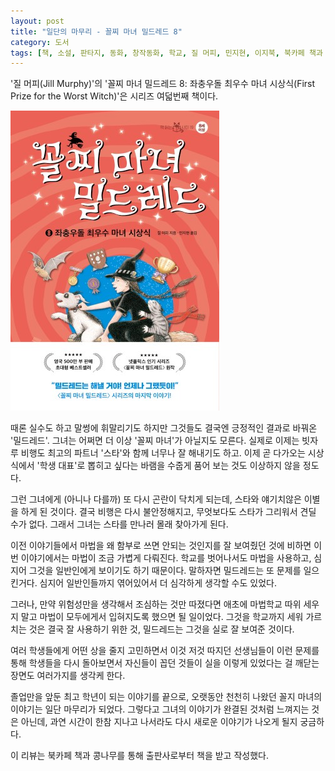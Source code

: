 ```yaml
---
layout: post
title: "일단의 마무리 - 꼴찌 마녀 밀드레드 8"
category: 도서
tags: [책, 소설, 판타지, 동화, 창작동화, 학교, 질 머피, 민지현, 이지북, 북카페 책과 콩나무, 서평]
---
```


'질 머피(Jill Murphy)'의
'꼴찌 마녀 밀드레드 8: 좌충우돌 최우수 마녀 시상식(First Prize for the Worst Witch)'은
시리즈 여덟번째 책이다.

![표지](/images/worst-witch-8-first-prize-for-the-worst-witch-book-h480.jpg)

때론 실수도 하고 말썽에 휘말리기도 하지만
그것들도 결국엔 긍정적인 결과로 바꿔온 '밀드레드'.
그녀는 어쩌면 더 이상 '꼴찌 마녀'가 아닐지도 모른다.
실제로 이제는 빗자루 비행도 최고의 파트너 '스타'와 함께 너무나 잘 해내기도 하고.
이제 곧 다가오는 시상식에서 '학생 대표'로 뽑히고 싶다는 바램을 수줍게 품어 보는 것도 이상하지 않을 정도다.

그런 그녀에게 (아니나 다를까) 또 다시 곤란이 닥치게 되는데,
스타와 얘기치않은 이별을 하게 된 것이다.
결국 비행은 다시 불안정해지고, 무엇보다도 스타가 그리워서 견딜 수가 없다.
그래서 그녀는 스타를 만나러 몰래 찾아가게 된다.

이전 이야기들에서 마법을 왜 함부로 쓰면 안되는 것인지를 잘 보여줬던 것에 비하면
이번 이야기에서는 마법이 조금 가볍게 다뤄진다.
학교를 벗어나서도 마법을 사용하고, 심지어 그것을 일반인에게 보이기도 하기 때문이다.
말하자면 밀드레드는 또 문제를 일으킨거다.
심지어 일반인들까지 엮어있어서 더 심각하게 생각할 수도 있었다.

그러나, 만약 위험성만을 생각해서 조심하는 것만 따졌다면
애초에 마법학교 따위 세우지 말고 마법이 모두에게서 입혀지도록 했으면 될 일이었다.
그것을 학교까지 세워 가르치는 것은 결국 잘 사용하기 위한 것,
밀드레드는 그것을 실로 잘 보여준 것이다.

여러 학생들에게 어떤 상을 줄지 고민하면서 이것 저것 따지던 선생님들이
이런 문제를 통해 학생들을 다시 돌아보면서
자신들이 꼽던 것들이 실을 이렇게 있었다는 걸 깨닫는 장면도 여러가지를 생각케 한다.

졸업만을 앞둔 최고 학년이 되는 이야기를 끝으로,
오랫동안 천천히 나왔던 꼴지 마녀의 이야기는 일단 마무리가 되었다.
그렇다고 그녀의 이야기가 완결된 것처럼 느껴지는 것은 아닌데,
과연 시간이 한참 지나고 나서라도 다시 새로운 이야기가 나오게 될지 궁금하다.



<div class="im im-info">
이 리뷰는 북카페 책과 콩나무를 통해 출판사로부터 책을 받고 작성했다.
</div>
